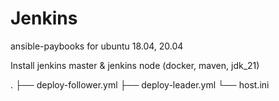 # Jenkins

ansible-paybooks for ubuntu 18.04, 20.04

Install jenkins master & jenkins node (docker, maven, jdk_21) 

.
├── deploy-follower.yml
├── deploy-leader.yml
└── host.ini
